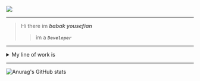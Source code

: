 <img src="https://github.com/babakyousefian/babakyousefian/assets/111069294/5f9eec0e-15a0-4235-a54c-f9bfb2a0d527"></img>

---

> Hi there im ***babak yousefian***
>> im a ___`Developer`___

---

<details>
  <summary>My line of work is</summary>
  <ul><li><details>
    <summary>Programming languages</summary>
    <ul><li>1. Java</li></ul>
    <ul><li>2. JavaScript</li></ul>
    <ul><li>3. HTML/CSS</li></ul>
    <ul><li>4. C#</li></ul>
    <ul><li>5. Kotlin</li></ul>
  </details></li></ul>
  <ul><li><details>
    <summary>Develops</summary>
    <ul><li>1. Android Developer</li></ul>
    <ul><li>2. IOS Developer</li></ul>
    <ul><li>3. TVOS Developer</li></ul>
    <ul><li>4. AndroidTV Developer</li></ul>
    <ul><li>5. AppleWatch Developer</li></ul>
    <ul><li>6. java Developer</li></ul>
    <ul><li>7. C# Developer</li></ul>
    <ul><li>8. Artificial Intelligence Developer</li></ul>
    <ul><li>9. Virtual Reality Developer</li></ul>
    <ul><li>10. Augmented Reality Developer</li></ul>
    <ul><li>11. Game 2D/3D Developer</li></ul>
    <ul><li>12. Websites Developer</li></ul>
    <ul><li>13. Web-Apps Developer</li></ul>
    <ul><li>14. Kali Dev</li></ul>
  </details></li></ul>
</details>

---

![Anurag's GitHub stats](https://github-readme-stats.vercel.app/api?username=babakyousefian&show_icons=true&theme=transparent)

